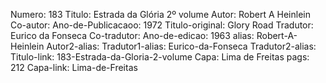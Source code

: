 Numero: 183
Titulo: Estrada da Glória 2º volume
Autor: Robert A Heinlein
Co-autor: 
Ano-de-Publicacaoo: 1972
Titulo-original: Glory Road
Tradutor: Eurico da Fonseca
Co-tradutor: 
Ano-de-edicao: 1963
alias: Robert-A-Heinlein
Autor2-alias: 
Tradutor1-alias: Eurico-da-Fonseca
Tradutor2-alias: 
Titulo-link: 183-Estrada-da-Gloria-2-volume
Capa: Lima de Freitas
pags: 212
Capa-link: Lima-de-Freitas
